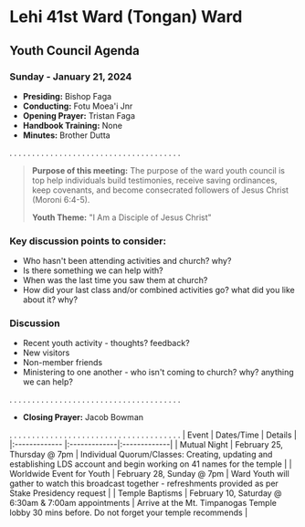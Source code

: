 # Lehi 41st Ward (Tongan) Ward
## Youth Council Agenda
### Sunday - January 21, 2024

* __Presiding:__ Bishop Faga
* __Conducting:__ Fotu Moea'i Jnr
* __Opening Prayer:__ Tristan Faga
* __Handbook Training:__ None
* __Minutes:__ Brother Dutta

. . . . . . . . . . . . . . . . . . . . . . . . . . . . . . . . . . . . . .

> __Purpose of this meeting:__ The purpose of the ward youth council is top help individuals build testimonies, receive saving ordinances, keep covenants, and become consecrated followers of Jesus Christ (Moroni 6:4-5).
> 
> __Youth Theme:__ "I Am a Disciple of Jesus Christ"

### Key discussion points to consider:
* Who hasn't been attending activities and church? why?
* Is there something we can help with?
* When was the last time you saw them at church?
* How did your last class and/or combined activities go? what did you like about it? why?

### Discussion

* Recent youth activity - thoughts? feedback?
* New visitors
* Non-member friends
* Ministering to one another - who isn't coming to church? why? anything we can help?

. . . . . . . . . . . . . . . . . . . . . . . . . . . . . . . . . . . . . .
* __Closing Prayer:__ Jacob Bowman

. . . . . . . . . . . . . . . . . . . . . . . . . . . . . . . . . . . . . . 
| Event | Dates/Time | Details  |
|:------------- |:-------------|:-------------|
| Mutual Night | February 25, Thursday @ 7pm | Individual Quorum/Classes: Creating, updating and establishing LDS account and begin working on 41 names for the temple |
| Worldwide Event for Youth | February 28, Sunday @ 7pm | Ward Youth will gather to watch this broadcast together - refreshments provided as per Stake Presidency request |
| Temple Baptisms | February 10, Saturday @ 6:30am & 7:00am appointments | Arrive at the Mt. Timpanogas Temple lobby 30 mins before. Do not forget your temple recommends |
